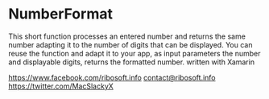 # NumberFormat

This short function processes an entered number and returns the same number adapting it to the number of digits that can be displayed.
You can reuse the function and adapt it to your app, as input parameters the number and displayable digits, returns the formatted number.
written with Xamarin

https://www.facebook.com/ribosoft.info
contact@ribosoft.info
https://twitter.com/MacSlackyX